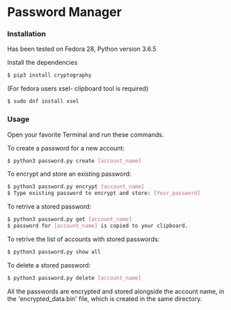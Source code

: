 # Password Manager

### Installation

Has been tested on Fedora 28, Python version 3.6.5

Install the dependencies

```sh
$ pip3 install cryptography
```

(For fedora users xsel- clipboard tool is required)
```sh
$ sudo dnf install xsel
```

### Usage

Open your favorite Terminal and run these commands.

To create a password for a new account:
```sh
$ python3 password.py create [account_name]
```

To encrypt and store an existing password:
```sh
$ python3 password.py encrypt [account_name]
$ Type existing password to encrypt and store: [Your_password]
```

To retrive a stored password:
```sh
$ python3 password.py get [account_name]
$ password for [account_name] is copied to your clipboard.
```

To retrive the list of accounts with stored passwords:
```sh
$ python3 password.py show all
```
To delete a stored password:
```sh
$ python3 password.py delete [account_name]
```
All the passwords are encrypted and stored alongside the account name, in the 'encrypted_data.bin' file, which is created in the same directory.

